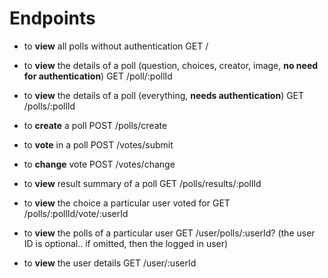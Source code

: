 # Endpoints

* to **view** all polls without authentication
    GET /

* to **view** the details of a poll (question, choices, creator, image, **no need for authentication**)
    GET /poll/:pollId

* to **view** the details of a poll (everything, **needs authentication**)
    GET /polls/:pollId

* to **create** a poll
    POST /polls/create

* to **vote** in a poll
    POST /votes/submit

* to **change** vote
    POST /votes/change

* to **view** result summary of a poll
    GET /polls/results/:pollId

* to **view** the choice a particular user voted for
    GET /polls/:pollId/vote/:userId

* to **view** the polls of a particular user
    GET /user/polls/:userId? (the user ID is optional.. if omitted, then the logged in user)

* to **view** the user details
    GET /user/:userId